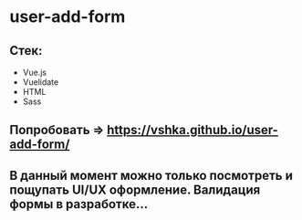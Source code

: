 # user-add-form

## Стек:
- Vue.js
- Vuelidate
- HTML
- Sass

## Попробовать => https://vshka.github.io/user-add-form/

## В данный момент можно только посмотреть и пощупать UI/UX оформление. Валидация формы в разработке...
